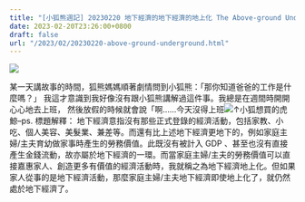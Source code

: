 ```yaml
---
title: "[小狐熊週記] 20230220 地下經濟的地下經濟的地上化 The Above-ground Underground Economy of the Underground Economy"
date: 2023-02-20T23:26:00+0800
draft: false
url: "/2023/02/20230220-above-ground-underground.html"
---
```


![]($https://blogger.googleusercontent.com/img/proxy/AVvXsEgeHCxuZpHPo8rjIKMn30-994ur2F_GeOn09-YLv9iYxgWecsiqVJOOuwjBVbYQquq-0RvYZoENk_-1yPt5s78jTjLa2QGBLFjRV6uyOYNXTZ87Vh2iBSMrfOrMeIddBw=s0-d-e1-ft)




某一天講故事的時間，狐熊媽媽順著劇情問到小狐熊：「那你知道爸爸的工作是什麼嗎？」 我這才意識到我好像沒有跟小狐熊講解過這件事。我總是在週間時開開心心地去上班， 然後放假的時候就會說「啊……今天沒得上班![]($https://blogger.googleusercontent.com/img/proxy/AVvXsEgeHCxuZpHPo8rjIKMn30-994ur2F_GeOn09-YLv9iYxgWecsiqVJOOuwjBVbYQquq-0RvYZoENk_-1yPt5s78jTjLa2QGBLFjRV6uyOYNXTZ87Vh2iBSMrfOrMeIddBw=s0-d-e1-ft)↑小狐想買的虎鯨–ps. 標題解釋： 地下經濟意指沒有那些正式登錄的經濟活動，包括家教、小吃、個人美容、美髮業、兼差等。而還有比上述地下經濟更地下的，例如家庭主婦/主夫育幼做家事時產生的勞務價值。此既沒有被計入 GDP 、甚至也沒有直接產生金錢流動，故亦屬於地下經濟的一環。而當家庭主婦/主夫的勞務價值可以直接嘉惠家人、創造更多有價值的經濟活動時，我就稱之為地下經濟地上化。但如果家人從事的是地下經濟活動，那麼家庭主婦/主夫地下經濟即使地上化了，就仍然處於地下經濟了。
